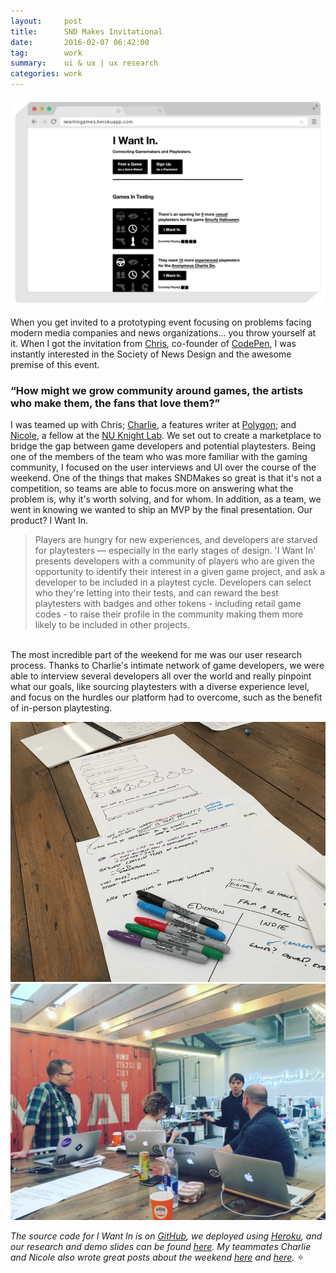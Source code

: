 ```yaml
---
layout:     post
title:      SND Makes Invitational
date:       2016-02-07 06:42:00
tag:		work
summary:    ui & ux | ux research
categories: work
---
```


_![SND I Want In Desktop](/images/SND_Desktop.png)_


When you get invited to a prototyping event focusing on problems facing modern media companies and news organizations... you throw yourself at it. When I got the invitation from [Chris](http://www.twitter.com/chriscoyier/), co-founder of [CodePen](http://www.codepen.io/), I was instantly interested in the Society of News Design and the awesome premise of this event.


<h3> “How might we grow community around games, the artists who make them, the fans that love them?” </h3>

I was teamed up with Chris; [Charlie](http://www.twitter.com/charlie_l_hall/), a features writer at [Polygon](http://www.polygon.com/); and [Nicole](http://www.twitter.com/nicolelzhu/), a fellow at the [NU Knight Lab](http://www.knightlab.northwestern.edu/). We set out to create a marketplace to bridge the gap between game developers and potential playtesters. Being one of the members of the team who was more familiar with the gaming community, I focused on the user interviews and UI over the course of the weekend.  One of the things that makes SNDMakes so great is that it's not a competition, so teams are able to focus more on answering what the problem is, why it's worth solving, and for whom. In addition, as a team, we went in knowing we wanted to ship an MVP by the final presentation. Our product? I Want In.

>Players are hungry for new experiences, and developers are starved for playtesters — especially in the early stages of design. 'I Want In' presents developers with a community of players who are given the opportunity to identify their interest in a given game project, and ask a developer to be included in a playtest cycle. Developers can select who they're letting into their tests, and can reward the best playtesters with badges and other tokens - including retail game codes - to raise their profile in the community making them more likely to be included in other projects.

<br>
The most incredible part of the weekend for me was our user research process. Thanks to Charlie's intimate network of game developers, we were able to interview several developers all over the world and really pinpoint what our goals, like sourcing playtesters with a diverse experience level, and focus on the hurdles our platform had to overcome, such as the benefit of in-person playtesting.


![SND I Want In Research](/images/SND_Sketches.png)
![SND I Want In User](/images/SND_User.jpg)


<!-- <blockquote class="twitter-tweet" data-lang="en"><p lang="en" dir="ltr">“I want in” from Team Printer&#39;s Row <a href="https://twitter.com/hashtag/SNDMakes?src=hash">#SNDMakes</a>-Chi <a href="https://t.co/E9lWtLgo8n">pic.twitter.com/E9lWtLgo8n</a></p>&mdash; SND (@SND) <a href="https://twitter.com/SND/status/696481476708212736">February 7, 2016</a></blockquote>
<script async src="//platform.twitter.com/widgets.js" charset="utf-8"></script> -->


*The source code for I Want In is on [GitHub](https://www.github.com/nicolezhu/playtesting/), we deployed using [Heroku](https://iwantingames.herokuapp.com/), and our research and demo slides can be found [here](https://docs.google.com/presentation/d/1NV5ndEDgpt_2JxhuT4tpmnt8O5G5PCvU8VeOufZ71Dc/pub?slide=id.g831555176_0_277). My teammates Charlie and Nicole also wrote great posts about the weekend [here](http://www.blog.codepen.io/2016/02/20/experience-sndmakes-chicago/) and [here](https://www.medium.com/learning-journalism-tech/why-you-should-do-sndmakes-45b017f6fd4c#.yz9dr6qbw/).* ✧
